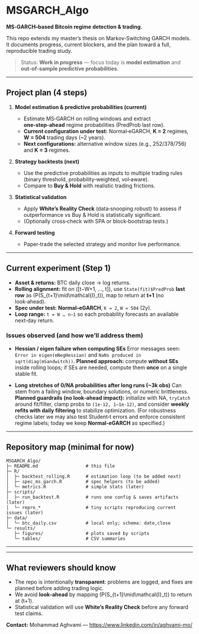 # MSGARCH_Algo

**MS‑GARCH–based Bitcoin regime detection & trading.**

This repo extends my master’s thesis on Markov‑Switching GARCH models. It documents progress, current blockers, and the plan toward a full, reproducible trading study.

> Status: **Work in progress** — focus today is **model estimation** and **out‑of‑sample predictive probabilities**.

---

## Project plan (4 steps)

1. **Model estimation & predictive probabilities (current)**

   * Estimate MS‑GARCH on rolling windows and extract **one‑step‑ahead** regime probabilities (PredProb last row).
   * **Current configuration under test:** Normal‑eGARCH, **K = 2** regimes, **W = 504** trading days (~2 years).
   * **Next configurations:** alternative window sizes (e.g., 252/378/756) and **K = 3** regimes.

2. **Strategy backtests (next)**

   * Use the predictive probabilities as inputs to multiple trading rules (binary threshold, probability‑weighted, vol‑aware).
   * Compare to **Buy & Hold** with realistic trading frictions.

3. **Statistical validation**

   * Apply **White’s Reality Check** (data‑snooping robust) to assess if outperformance vs Buy & Hold is statistically significant.
   * (Optionally cross‑check with SPA or block‑bootstrap tests.)

4. **Forward testing**

   * Paper‑trade the selected strategy and monitor live performance.

---

## Current experiment (Step 1)

* **Asset & returns:** BTC daily close → log returns.
* **Rolling alignment:** fit on ([t−W+1, …, t]), use `State(fit)$PredProb` **last row** as (P(S_{t+1}\mid\mathcal{I}_t)), map to return at **t+1** (no look‑ahead).
* **Spec under test:** **Normal–eGARCH**, `K = 2`, `W = 504` (2y).
* **Loop range:** `t = W … n−1` so each probability forecasts an available next‑day return.

### Issues observed (and how we’ll address them)

* **Hessian / eigen failure when computing SEs**
  Error messages seen: `Error in eigen(mNegHessian)` and `NaNs produced in sqrt(diag(mSandwitch))`.
  **Planned approach:** compute **without SEs** inside rolling loops; if SEs are needed, compute them **once** on a single stable fit.

* **Long stretches of 0/NA probabilities after long runs (~3k obs)**
  Can stem from a failing window, boundary solutions, or numeric brittleness.
  **Planned guardrails (no look‑ahead impact):** initialize with NA, `tryCatch` around fit/filter, clamp probs to `(1e‑12, 1−1e‑12)`, and consider **weekly refits with daily filtering** to stabilize optimization.
  (For robustness checks later we may also test Student‑t errors and enforce consistent regime labels; today we keep **Normal‑eGARCH** as specified.)

---

## Repository map (minimal for now)

```
MSGARCH_Algo/
├─ README.md                  # this file
├─ R/
│  ├─ backtest_rolling.R      # estimation loop (to be added next)
│  ├─ spec_ms_garch.R         # spec helpers (to be added)
│  └─ metrics.R               # simple stats (later)
├─ scripts/
│  ├─ run_backtest.R          # runs one config & saves artifacts (later)
│  └─ repro_*                 # tiny scripts reproducing current issues (later)
├─ data/
│  └─ btc_daily.csv           # local only; schema: date,close
└─ results/
   ├─ figures/                # plots saved by scripts
   └─ tables/                 # CSV summaries
```

---


---

## What reviewers should know

* The repo is intentionally **transparent**: problems are logged, and fixes are planned before adding trading logic.
* We avoid **look‑ahead** by mapping (P(S_{t+1}\mid\mathcal{I}_t)) to return at (t+1).
* Statistical validation will use **White’s Reality Check** before any forward test claims.


**Contact:** Mohammad Aghvami — https://www.linkedin.com/in/aghvami-mo/
